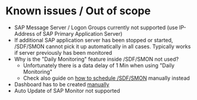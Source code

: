 # Known issues / Out of scope

- SAP Message Server / Logon Groups currently not supported (use IP-Address of SAP Primary Application Server)
- If additional SAP application server has been stopped or started, /SDF/SMON cannot pick it up automatically in all cases. Typically works if server previously has been monitored
- Why is the "Daily Monitoring" feature inside /SDF/SMON not used?
  - Unfortunately there is a data delay of 1 Min when using "Daily Monitoring"
  - Check also guide on [how to schedule /SDF/SMON](Schedule_SDF_SMON_manually.md) manually instead
- Dashboard has to be created [manually](Sample_Dashboard.md)
- Auto Update of SAP Monitor not supported